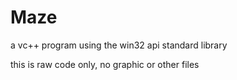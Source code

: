 # Maze
a vc++ program using the win32 api standard library

this is raw code only, no graphic or other files

